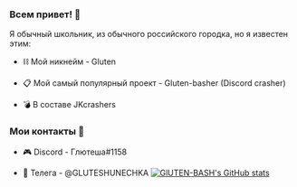 ### Всем привет! 👋

Я обычный школьник, из обычного российского городка, но я известен этим:

- ⛓ Мой никнейм - Gluten

- 📋 Мой самый популярный проект - Gluten-basher (Discord crasher)

- 💣 В составе JKcrashers

### Мои контакты 📱

- 🎮 Discord - Глютеша#1158

- 🛒 Телега - @GLUTESHUNECHKA
[![GlUTEN-BASH's GitHub stats](https://github-readme-stats.vercel.app/api?username=GlUTEN-BASH)](https://github.com/anuraghazra/github-readme-stats)
